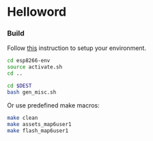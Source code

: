 
# Helloword 

### Build

Follow [this](https://github.com/pylover/esp8266-env) instruction 
to setup your environment.

```bash
cd esp8266-env
source activate.sh
cd ..

cd $DEST 
bash gen_misc.sh
```

Or use predefined make macros:

```bash
make clean
make assets_map6user1
make flash_map6user1 

```

